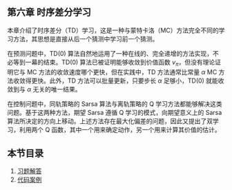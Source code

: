 ## 第六章 时序差分学习

本章介绍了时序差分（TD）学习，这是一种与蒙特卡洛（MC）方法完全不同的学习方法，其思想是直接从后一个猜测中学习前一个猜测。

在预测问题中，TD(0) 算法自然地运用了一种在线的、完全递增的方法实现，不必等到一幕的结束。TD(0) 算法已被证明能够收敛到价值函数 $v_{\pi}$，但没有理论证明它与 MC 方法的收敛速度哪个更快，但在实践中，TD 方法通常比常量 $\alpha$ MC 方法收敛得更快。此外，TD 方法可以批量更新，只要步长 $\alpha$ 足够小，TD(0) 就能收敛到与 $\alpha$ 无关的唯一结果。

在控制问题中，同轨策略的 Sarsa 算法与离轨策略的 Q 学习方法都能够解决这类问题。基于这两种方法，期望 Sarsa 遵循 Q 学习的模式，向期望意义上的 Sarsa 算法所决定的方向上移动。上述方法存在最大化偏差的问题，因此又提出了双学习，利用两个 Q 函数，其中一个用来确定动作，另一个用来计算其价值的估计。

## 本节目录
1. [习题解答](习题解答.md)
2. [代码案例](代码案例.md)